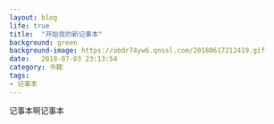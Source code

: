 ```yaml
---
layout: blog
life: true
title:  "开始我的新记事本"
background: green
background-image: https://obdr74yw6.qnssl.com/20180617212419.gif
date:   2018-07-03 23:13:54
category: 书籍
tags:
- 记事本 
---
```


记事本啊记事本